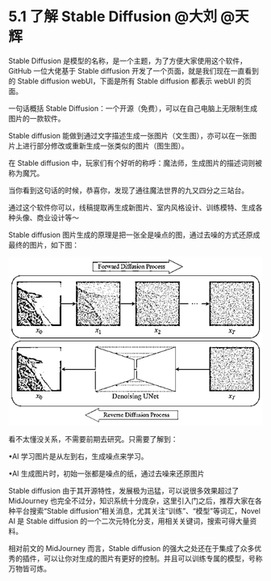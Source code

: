 # 5.1 了解 Stable Diffusion @大刘 @天辉

Stable Diffusion 是模型的名称，是一个主题，为了方便大家使用这个软件，GitHub 一位大佬基于 Stable diffusion 开发了一个页面，就是我们现在一直看到的 Stable diffusion webUI，下面是所有 Stable diffusion 都表示 webUI 的页面。

一句话概括 Stable Diffusion：一个开源（免费），可以在自己电脑上无限制生成图片的一款软件。

Stable diffusion 能做到通过文字描述生成一张图片（文生图），亦可以在一张图片上进行部分修改或重新生成一张类似的图片（图生图）。

在 Stable diffusion 中，玩家们有个好听的称呼：魔法师，生成图片的描述词则被称为魔咒。

当你看到这句话的时候，恭喜你，发现了通往魔法世界的九又四分之三站台。

通过这个软件你可以，线稿提取再生成新图片、室内风格设计、训练模特、生成各种头像、商业设计等～

Stable diffusion 图片生成的原理是把一张全是噪点的图，通过去噪的方式还原成最终的图片，如下图：

![](img/50ee421ab2365c35b1b7e11c68c81167.png)

看不太懂没关系，不需要前期去研究。只需要了解到：

•AI 学习图片是从左到右，生成噪点来学习。

•AI 生成图片时，初始一张都是噪点的纸，通过去噪来还原图片

Stable diffusion 由于其开源特性，发展极为迅猛，可以说很多效果超过了 MidJourney 也完全不过分，知识系统十分庞杂，这里引入门之后，推荐大家在各种平台搜索“Stable diffusion”相关消息，尤其关注“训练”、“模型”等词汇，Novel AI 是 Stable diffusion 的一个二次元特化分支，用相关关键词，搜索可得大量资料。

相对前文的 MidJourney 而言，Stable diffusion 的强大之处还在于集成了众多优秀的插件，可以让你对生成的图片有更好的控制。并且可以训练专属的模型，号称万物皆可炼。